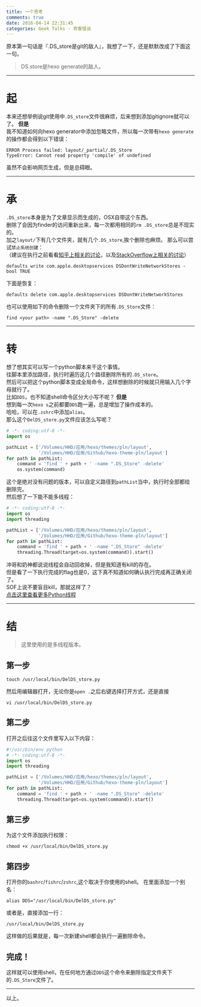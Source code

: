 ```yaml
---
title: 一个思考
comments: true
date: 2016-04-14 22:31:45
categories: Geek Talks · 奇客怪谈
---
```

原本第一句话是『.DS_store是git的敌人』，我想了一下，还是默默改成了下面这一句。  
> DS.store是hexo generate的敌人。

***
# 起
本来还想举例说git使用中`.DS_store`文件很麻烦，后来想到添加gitignore就可以了。
**但是**  
我不知道如何向hexo generator中添加忽略文件，所以每一次带有`hexo generate`的操作都会得到以下错误：
```
ERROR Process failed: layout/_partial/.DS_Store
TypeError: Cannot read property 'compile' of undefined
```
虽然不会影响网页生成，但是总碍眼。
***
# 承
`.DS_store`本身是为了文章显示而生成的，OSX自带这个东西。  
删除了会因为finder的访问重新出来，每一次都用相同的`rm .DS_store`总是不现实的。  
加之`layout/`下有几个文件夹，就有几个`.DS_store`,挨个删除也麻烦。
那么可以尝试`禁止系统创建`：  
（建议在执行之前看看[知乎上相关的讨论](https://www.zhihu.com/question/20345704)，以及[StackOverflow上相关的讨论](//stackoverflow.com/questions/18015978/how-to-stop-creating-ds-store-on-mac)）
```
defaults write com.apple.desktopservices DSDontWriteNetworkStores -bool TRUE
```
下面是恢复：  
```
defaults delete com.apple.desktopservices DSDontWriteNetworkStores
```
也可以使用如下的命令删除一个文件夹下的所有`.DS_Store`文件：  
```
find <your path> -name ".DS_Store" -delete
```
***
# 转
想了想其实可以写一个python脚本来干这个事情。  
往脚本里添加路径，执行时遍历这几个路径删除所有的`.DS_store`。  
然后可以把这个python脚本变成全局命令，这样想删除的时候就只用输入几个字母就行了。  
比如`DDS`，也不知道shell命令区分大小写不呢？
**但是**  
想到每一次`hexo s`之前都要`DDS`跑一遍，总是增加了操作成本的。  
哈哈，可以在`.zshrc`中添加`alias`。  
那么这个`DelDS_store.py`文件应该怎么写呢？  
```  python
# -*- coding:utf-8 -*-
import os

pathList = ['/Volumes/HHD/应用/hexo/themes/pln/layout',
            '/Volumes/HHD/应用/Github/hexo-theme-pln/layout']
for path in pathList:
    command = 'find ' + path + ' -name ".DS_Store" -delete'
    os.system(command)
```
这个是绝对没有问题的版本，可以自定义路径到`pathList`当中，执行时全部都给删除完。  
然后想了一下能不能多线程：  
``` python
# -*- coding:utf-8 -*-
import os
import threading

pathList = ['/Volumes/HHD/应用/hexo/themes/pln/layout',
            '/Volumes/HHD/应用/Github/hexo-theme-pln/layout']
for path in pathList:
    command = 'find ' + path + ' -name ".DS_Store" -delete'
    threading.Thread(target=os.system(command)).start()
```
冲哥和奶神都说说线程会自动回收掉，但是我知道有kill的存在。  
但是看了一下执行完成的flag也是0，这下真不知道如何确认执行完成再正确关闭了。  
SOF上说不要盲目kill，那就这样了？  
[点击这里查看更多Python线程](//zhuanlan.zhihu.com/p/20167077?refer=auxten)
***
# 结
> 这里使用的是多线程版本。  

## 第一步
```
touch /usr/local/bin/DelDS_store.py
```
然后用编辑器打开，无论你是`open .`之后右键选择打开方式，还是直接  
```
vi /usr/local/bin/DelDS_store.py
```
## 第二步
打开之后往这个文件里写入以下内容：
``` python
#!/usr/bin/env python
# -*- coding:utf-8 -*-
import os
import threading

pathList = ['/Volumes/HHD/应用/hexo/themes/pln/layout',
            '/Volumes/HHD/应用/Github/hexo-theme-pln/layout']
for path in pathList:
    command = 'find ' + path + ' -name ".DS_Store" -delete'
    threading.Thread(target=os.system(command)).start()
```
## 第三步
为这个文件添加执行权限：
```
chmod +x /usr/local/bin/DelDS_store.py
```
## 第四步
打开你的`bashrc`/`fishrc`/`zshrc`,这个取决于你使用的shell。
在里面添加一个别名：
```
alias DDS="/usr/local/bin/DelDS_store.py"
```
或者是，直接添加一行：
```
/usr/local/bin/DelDS_store.py
```
这样做的后果就是，每一次新建shell都会执行一遍删除命令。
## 完成！
这样就可以使用shell，在任何地方通过`DDS`这个命令来删除指定文件夹下的`.DS_Store`文件了。
***
以上。
